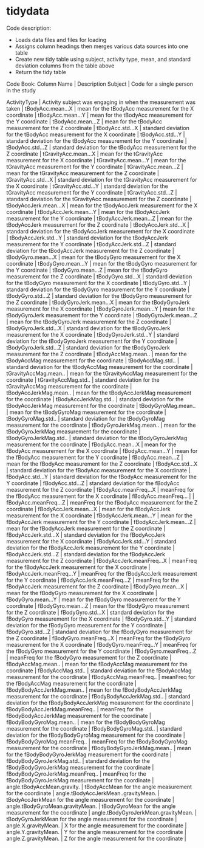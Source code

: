 tidydata
========

Code description: </br>
* Loads data files and files for loading
* Assigns column headings then merges various data sources into one table
* Create new tidy table using subject, activity type, mean, and standard deviation columns from the table above
* Return the tidy table


Code Book:
Column Name | Description
Subject | Code for a single person in the study

ActivityType | Activity subject was engaging in when the measurement was taken |
tBodyAcc.mean...X | mean for the tBodyAcc measurement for the X coordinate |
tBodyAcc.mean...Y | mean for the tBodyAcc measurement for the Y coordinate |
tBodyAcc.mean...Z | mean for the tBodyAcc measurement for the Z coordinate |
tBodyAcc.std...X | standard deviation for the tBodyAcc measurement for the X coordinate |
tBodyAcc.std...Y | standard deviation for the tBodyAcc measurement for the Y coordinate |
tBodyAcc.std...Z | standard deviation for the tBodyAcc measurement for the Z coordinate |
tGravityAcc.mean...X | mean for the tGravityAcc measurement for the X coordinate |
tGravityAcc.mean...Y | mean for the tGravityAcc measurement for the Y coordinate |
tGravityAcc.mean...Z | mean for the tGravityAcc measurement for the Z coordinate |
tGravityAcc.std...X | standard deviation for the tGravityAcc measurement for the X coordinate |
tGravityAcc.std...Y | standard deviation for the tGravityAcc measurement for the Y coordinate |
tGravityAcc.std...Z | standard deviation for the tGravityAcc measurement for the Z coordinate |
tBodyAccJerk.mean...X | mean for the tBodyAccJerk measurement for the X coordinate |
tBodyAccJerk.mean...Y | mean for the tBodyAccJerk measurement for the Y coordinate |
tBodyAccJerk.mean...Z | mean for the tBodyAccJerk measurement for the Z coordinate |
tBodyAccJerk.std...X | standard deviation for the tBodyAccJerk measurement for the X coordinate |
tBodyAccJerk.std...Y | standard deviation for the tBodyAccJerk measurement for the Y coordinate |
tBodyAccJerk.std...Z | standard deviation for the tBodyAccJerk measurement for the Z coordinate |
tBodyGyro.mean...X | mean for the tBodyGyro measurement for the X coordinate |
tBodyGyro.mean...Y | mean for the tBodyGyro measurement for the Y coordinate |
tBodyGyro.mean...Z | mean for the tBodyGyro measurement for the Z coordinate |
tBodyGyro.std...X | standard deviation for the tBodyGyro measurement for the X coordinate |
tBodyGyro.std...Y | standard deviation for the tBodyGyro measurement for the Y coordinate |
tBodyGyro.std...Z | standard deviation for the tBodyGyro measurement for the Z coordinate |
tBodyGyroJerk.mean...X | mean for the tBodyGyroJerk measurement for the X coordinate |
tBodyGyroJerk.mean...Y | mean for the tBodyGyroJerk measurement for the Y coordinate |
tBodyGyroJerk.mean...Z | mean for the tBodyGyroJerk measurement for the Z coordinate |
tBodyGyroJerk.std...X | standard deviation for the tBodyGyroJerk measurement for the X coordinate |
tBodyGyroJerk.std...Y | standard deviation for the tBodyGyroJerk measurement for the Y coordinate |
tBodyGyroJerk.std...Z | standard deviation for the tBodyGyroJerk measurement for the Z coordinate |
tBodyAccMag.mean.. | mean for the tBodyAccMag measurement for the  coordinate |
tBodyAccMag.std.. | standard deviation for the tBodyAccMag measurement for the  coordinate |
tGravityAccMag.mean.. | mean for the tGravityAccMag measurement for the  coordinate |
tGravityAccMag.std.. | standard deviation for the tGravityAccMag measurement for the  coordinate |
tBodyAccJerkMag.mean.. | mean for the tBodyAccJerkMag measurement for the  coordinate |
tBodyAccJerkMag.std.. | standard deviation for the tBodyAccJerkMag measurement for the  coordinate |
tBodyGyroMag.mean.. | mean for the tBodyGyroMag measurement for the  coordinate |
tBodyGyroMag.std.. | standard deviation for the tBodyGyroMag measurement for the  coordinate |
tBodyGyroJerkMag.mean.. | mean for the tBodyGyroJerkMag measurement for the  coordinate |
tBodyGyroJerkMag.std.. | standard deviation for the tBodyGyroJerkMag measurement for the  coordinate |
fBodyAcc.mean...X | mean for the fBodyAcc measurement for the X coordinate |
fBodyAcc.mean...Y | mean for the fBodyAcc measurement for the Y coordinate |
fBodyAcc.mean...Z | mean for the fBodyAcc measurement for the Z coordinate |
fBodyAcc.std...X | standard deviation for the fBodyAcc measurement for the X coordinate |
fBodyAcc.std...Y | standard deviation for the fBodyAcc measurement for the Y coordinate |
fBodyAcc.std...Z | standard deviation for the fBodyAcc measurement for the Z coordinate |
fBodyAcc.meanFreq...X | meanFreq for the fBodyAcc measurement for the X coordinate |
fBodyAcc.meanFreq... |  |
fBodyAcc.meanFreq...Z | meanFreq for the fBodyAcc measurement for the Z coordinate |
fBodyAccJerk.mean...X | mean for the fBodyAccJerk measurement for the X coordinate |
fBodyAccJerk.mean...Y | mean for the fBodyAccJerk measurement for the Y coordinate |
fBodyAccJerk.mean...Z | mean for the fBodyAccJerk measurement for the Z coordinate |
fBodyAccJerk.std...X | standard deviation for the fBodyAccJerk measurement for the X coordinate |
fBodyAccJerk.std...Y | standard deviation for the fBodyAccJerk measurement for the Y coordinate |
fBodyAccJerk.std...Z | standard deviation for the fBodyAccJerk measurement for the Z coordinate |
fBodyAccJerk.meanFreq...X | meanFreq for the fBodyAccJerk measurement for the X coordinate |
fBodyAccJerk.meanFreq...Y | meanFreq for the fBodyAccJerk measurement for the Y coordinate |
fBodyAccJerk.meanFreq...Z | meanFreq for the fBodyAccJerk measurement for the Z coordinate |
fBodyGyro.mean...X | mean for the fBodyGyro measurement for the X coordinate |
fBodyGyro.mean...Y | mean for the fBodyGyro measurement for the Y coordinate |
fBodyGyro.mean...Z | mean for the fBodyGyro measurement for the Z coordinate |
fBodyGyro.std...X | standard deviation for the fBodyGyro measurement for the X coordinate |
fBodyGyro.std...Y | standard deviation for the fBodyGyro measurement for the Y coordinate |
fBodyGyro.std...Z | standard deviation for the fBodyGyro measurement for the Z coordinate |
fBodyGyro.meanFreq...X | meanFreq for the fBodyGyro measurement for the X coordinate |
fBodyGyro.meanFreq...Y | meanFreq for the fBodyGyro measurement for the Y coordinate |
fBodyGyro.meanFreq...Z | meanFreq for the fBodyGyro measurement for the Z coordinate |
fBodyAccMag.mean.. | mean for the fBodyAccMag measurement for the  coordinate |
fBodyAccMag.std.. | standard deviation for the fBodyAccMag measurement for the  coordinate |
fBodyAccMag.meanFreq.. | meanFreq for the fBodyAccMag measurement for the  coordinate |
fBodyBodyAccJerkMag.mean.. | mean for the fBodyBodyAccJerkMag measurement for the  coordinate |
fBodyBodyAccJerkMag.std.. | standard deviation for the fBodyBodyAccJerkMag measurement for the  coordinate |
fBodyBodyAccJerkMag.meanFreq.. | meanFreq for the fBodyBodyAccJerkMag measurement for the  coordinate |
fBodyBodyGyroMag.mean.. | mean for the fBodyBodyGyroMag measurement for the  coordinate |
fBodyBodyGyroMag.std.. | standard deviation for the fBodyBodyGyroMag measurement for the  coordinate |
fBodyBodyGyroMag.meanFreq.. | meanFreq for the fBodyBodyGyroMag measurement for the  coordinate |
fBodyBodyGyroJerkMag.mean.. | mean for the fBodyBodyGyroJerkMag measurement for the  coordinate |
fBodyBodyGyroJerkMag.std.. | standard deviation for the fBodyBodyGyroJerkMag measurement for the  coordinate |
fBodyBodyGyroJerkMag.meanFreq.. | meanFreq for the fBodyBodyGyroJerkMag measurement for the  coordinate |
angle.tBodyAccMean.gravity. | tBodyAccMean for the angle measurement for the  coordinate |
angle.tBodyAccJerkMean..gravityMean. | tBodyAccJerkMean for the angle measurement for the  coordinate |
angle.tBodyGyroMean.gravityMean. | tBodyGyroMean for the angle measurement for the  coordinate |
angle.tBodyGyroJerkMean.gravityMean. | tBodyGyroJerkMean for the angle measurement for the  coordinate |
angle.X.gravityMean. | X for the angle measurement for the  coordinate |
angle.Y.gravityMean. | Y for the angle measurement for the  coordinate |
angle.Z.gravityMean. | Z for the angle measurement for the  coordinate |
